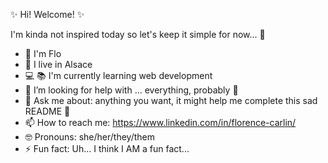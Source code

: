✨ Hi! Welcome! ✨

I'm kinda not inspired today so let's keep it simple for now... :shrug:

- :space_invader: I'm Flo
- :pretzel: I live in Alsace
- :computer: :books: I'm currently learning web development
- 🤔 I’m looking for help with ... everything, probably :see_no_evil:
- 💬 Ask me about: anything you want, it might help me complete this sad README :construction:
- 📫 How to reach me: https://www.linkedin.com/in/florence-carlin/
- :nerd_face: Pronouns: she/her/they/them
- ⚡ Fun fact: Uh... I think I AM a fun fact...
